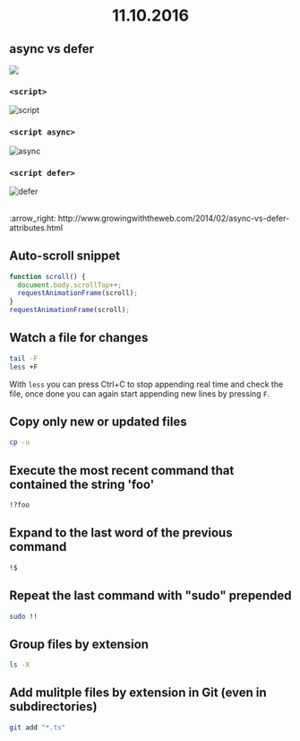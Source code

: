 <h1 align="center">11.10.2016</h1>

## async vs defer

![](http://www.growingwiththeweb.com/images/2014/02/26/legend.svg)

### `<script>`

![script](http://www.growingwiththeweb.com/images/2014/02/26/script.svg)

### `<script async>`

![async](http://www.growingwiththeweb.com/images/2014/02/26/script-async.svg)

### `<script defer>`

![defer](http://www.growingwiththeweb.com/images/2014/02/26/script-defer.svg)

<br>
:arrow_right: http://www.growingwiththeweb.com/2014/02/async-vs-defer-attributes.html

## Auto-scroll snippet
```js
function scroll() {
  document.body.scrollTop++;
  requestAnimationFrame(scroll);
}
requestAnimationFrame(scroll);
```

## Watch a file for changes
```sh
tail -F
less +F
```
With `less` you can press Ctrl+C to stop appending real time and check the file, once done you can again start appending new lines by pressing `F`.

## Copy only new or updated files
```sh
cp -u
```

## Execute the most recent command that contained the string 'foo'
```sh
!?foo
```

## Expand to the last word of the previous command
```sh
!$
```

## Repeat the last command with "sudo" prepended
```sh
sudo !!
```

## Group files by extension
```sh
ls -X 
```

## Add mulitple files by extension in Git (even in subdirectories)
```sh
git add "*.ts"
```
